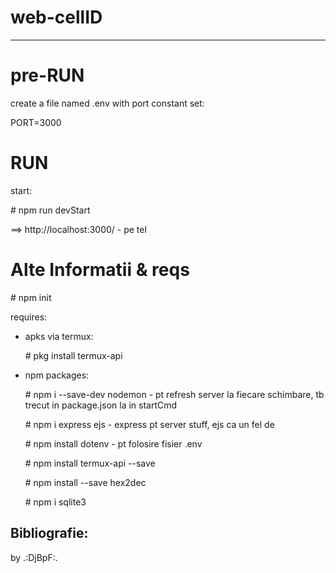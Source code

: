 # web-cellID
--------------

# pre-RUN
create a file named .env with port constant set:

PORT=3000

# RUN
start:

\# npm run devStart

==> http://localhost:3000/      - pe tel


# Alte Informatii & reqs

\# npm init

requires:
- apks via termux:

  \# pkg install termux-api

- npm packages:

  \# npm i --save-dev nodemon            - pt refresh server la fiecare schimbare, tb trecut in package.json la in startCmd
  
  \# npm i express ejs                   - express pt server stuff, ejs ca un fel de <?php ?>
  
  \# npm install dotenv                  - pt folosire fisier .env
  
  \# npm install termux-api --save
  
  \# npm install --save hex2dec
  
  \# npm i sqlite3
  
  
  
Bibliografie:
-------------
by .:DjBpF:.







